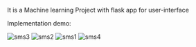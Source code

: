 It is a Machine learning Project with flask app for user-interface

Implementation demo:

![sms3](https://github.com/Shrutha1/SMS-spam-Classifier/assets/139142992/41702486-b2ab-4f7a-9498-811e8193c744)
![sms2](https://github.com/Shrutha1/SMS-spam-Classifier/assets/139142992/cd0c3266-d4db-4d7b-b8e0-7157c4fd180d)
![sms1](https://github.com/Shrutha1/SMS-spam-Classifier/assets/139142992/f42c223e-9830-40e3-be33-df0b24886845)
![sms4](https://github.com/Shrutha1/SMS-spam-Classifier/assets/139142992/e7da3fa9-1b58-4e27-afbc-63ab89add919)

